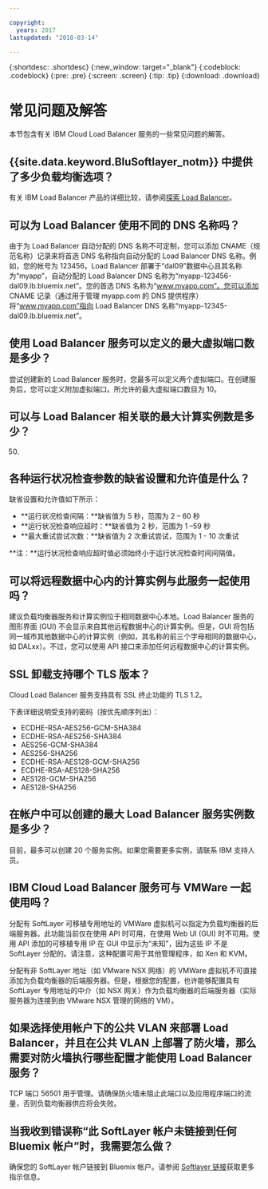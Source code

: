 ```yaml
---

copyright:
  years: 2017
lastupdated: "2018-03-14"

---
```


{:shortdesc: .shortdesc}
{:new_window: target="_blank"}
{:codeblock: .codeblock}
{:pre: .pre}
{:screen: .screen}
{:tip: .tip}
{:download: .download}

# 常见问题及解答

本节包含有关 IBM Cloud Load Balancer 服务的一些常见问题的解答。

## {{site.data.keyword.BluSoftlayer_notm}} 中提供了多少负载均衡选项？

有关 IBM Load Balancer 产品的详细比较，请参阅[探索 Load Balancer](https://dev-console.bluemix.net/docs/infrastructure/loadbalancer-service/explore-load-balancers.html#explore-load-balancers)。

## 可以为 Load Balancer 使用不同的 DNS 名称吗？

由于为 Load Balancer 自动分配的 DNS 名称不可定制，您可以添加 CNAME（规范名称）记录来将首选 DNS 名称指向自动分配的 Load Balancer DNS 名称。例如，您的帐号为 123456，Load Balancer 部署于“dal09”数据中心且其名称为“myapp”，自动分配的 Load Balancer DNS 名称为“myapp-123456-dal09.lb.bluemix.net”。您的首选 DNS 名称为“www.myapp.com”。您可以添加 CNAME 记录（通过用于管理 myapp.com 的 DNS 提供程序）将“www.myapp.com”指向 Load Balancer DNS 名称“myapp-12345-dal09.lb.bluemix.net”。

## 使用 Load Balancer 服务可以定义的最大虚拟端口数是多少？

尝试创建新的 Load Balancer 服务时，您最多可以定义两个虚拟端口。在创建服务后，您可以定义附加虚拟端口。所允许的最大虚拟端口数目为 10。 

## 可以与 Load Balancer 相关联的最大计算实例数是多少？

50.

## 各种运行状况检查参数的缺省设置和允许值是什么？

缺省设置和允许值如下所示：

* **运行状况检查间隔：**缺省值为 5 秒，范围为 2 – 60 秒
* **运行状况检查响应超时：**缺省值为 2 秒，范围为 1 –59 秒
* **最大重试尝试次数：**缺省值为 2 次重试尝试，范围为 1 - 10 次重试

**注：**运行状况检查响应超时值必须始终小于运行状况检查时间间隔值。 

## 可以将远程数据中心内的计算实例与此服务一起使用吗？ 

建议负载均衡器服务和计算实例位于相同数据中心本地。Load Balancer 服务的图形界面 (GUI) 不会显示来自其他远程数据中心的计算实例。但是，GUI 将包括同一城市其他数据中心的计算实例（例如，其名称的前三个字母相同的数据中心，如 DALxx）。不过，您可以使用 API 接口来添加任何远程数据中心的计算实例。 

## SSL 卸载支持哪个 TLS 版本？

Cloud Load Balancer 服务支持具有 SSL 终止功能的 TLS 1.2。 

下表详细说明受支持的密码（按优先顺序列出）：  

* ECDHE-RSA-AES256-GCM-SHA384
* ECDHE-RSA-AES256-SHA384
* AES256-GCM-SHA384
* AES256-SHA256
* ECDHE-RSA-AES128-GCM-SHA256
* ECDHE-RSA-AES128-SHA256
* AES128-GCM-SHA256
* AES128-SHA256

## 在帐户中可以创建的最大 Load Balancer 服务实例数是多少？ 

目前，最多可以创建 20 个服务实例。如果您需要更多实例，请联系 IBM 支持人员。 

## IBM Cloud Load Balancer 服务可与 VMWare 一起使用吗？ 

分配有 SoftLayer 可移植专用地址的 VMWare 虚拟机可以指定为负载均衡器的后端服务器。此功能当前仅在使用 API 时可用，在使用 Web UI (GUI) 时不可用。使用 API 添加的可移植专用 IP 在 GUI 中显示为“未知”，因为这些 IP 不是 SoftLayer 分配的。请注意，这种配置可用于其他管理程序，如 Xen 和 KVM。

分配有非 SoftLayer 地址（如 VMware NSX 网络）的 VMWare 虚拟机不可直接添加为负载均衡器的后端服务器。但是，根据您的配置，也许能够配置具有 SoftLayer 专用地址的中介（如 NSX 网关）作为负载均衡器的后端服务器（实际服务器为连接到由 VMware NSX 管理的网络的 VM）。

## 如果选择使用帐户下的公共 VLAN 来部署 Load Balancer，并且在公共 VLAN 上部署了防火墙，那么需要对防火墙执行哪些配置才能使用 Load Balancer 服务？

TCP 端口 56501 用于管理。请确保防火墙未阻止此端口以及应用程序端口的流量，否则负载均衡器供应将会失败。

## 当我收到错误称“此 SoftLayer 帐户未链接到任何 Bluemix 帐户”时，我需要怎么做？

确保您的 SoftLayer 帐户链接到 Bluemix 帐户。请参阅 [Softlayer 链接](https://console.bluemix.net/docs/account/softlayerlink.html#switching-to-ibmid)获取更多指示信息。
